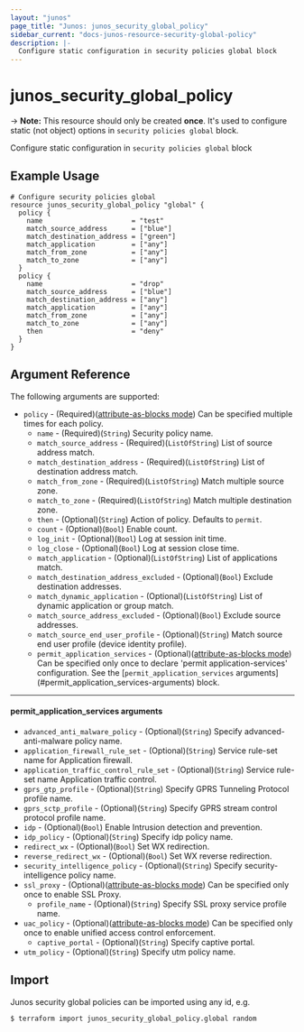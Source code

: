 ```yaml
---
layout: "junos"
page_title: "Junos: junos_security_global_policy"
sidebar_current: "docs-junos-resource-security-global-policy"
description: |-
  Configure static configuration in security policies global block
---
```


# junos_security_global_policy

-> **Note:** This resource should only be created **once**. It's used to configure static (not object) options in `security policies global` block.

Configure static configuration in `security policies global` block

## Example Usage

```hcl
# Configure security policies global
resource junos_security_global_policy "global" {
  policy {
    name                      = "test"
    match_source_address      = ["blue"]
    match_destination_address = ["green"]
    match_application         = ["any"]
    match_from_zone           = ["any"]
    match_to_zone             = ["any"]
  }
  policy {
    name                      = "drop"
    match_source_address      = ["blue"]
    match_destination_address = ["any"]
    match_application         = ["any"]
    match_from_zone           = ["any"]
    match_to_zone             = ["any"]
    then                      = "deny"
  }
}
```

## Argument Reference

The following arguments are supported:

* `policy` - (Required)([attribute-as-blocks mode](https://www.terraform.io/docs/configuration/attr-as-blocks.html)) Can be specified multiple times for each policy.
  * `name` - (Required)(`String`) Security policy name.
  * `match_source_address` - (Required)(`ListOfString`) List of source address match.
  * `match_destination_address` - (Required)(`ListOfString`) List of destination address match.
  * `match_from_zone` - (Required)(`ListOfString`) Match multiple source zone.
  * `match_to_zone` - (Required)(`ListOfString`) Match multiple destination zone.
  * `then` - (Optional)(`String`) Action of policy. Defaults to `permit`.
  * `count` - (Optional)(`Bool`) Enable count.
  * `log_init` - (Optional)(`Bool`) Log at session init time.
  * `log_close` - (Optional)(`Bool`) Log at session close time.
  * `match_application` - (Optional)(`ListOfString`) List of applications match.
  * `match_destination_address_excluded` - (Optional)(`Bool`) Exclude destination addresses.
  * `match_dynamic_application` - (Optional)(`ListOfString`) List of dynamic application or group match.
  * `match_source_address_excluded` - (Optional)(`Bool`) Exclude source addresses.
  * `match_source_end_user_profile` - (Optional)(`String`) Match source end user profile (device identity profile).
  * `permit_application_services` - (Optional)([attribute-as-blocks mode](https://www.terraform.io/docs/configuration/attr-as-blocks.html)) Can be specified only once to declare 'permit application-services' configuration. See the [`permit_application_services` arguments] (#permit_application_services-arguments) block.

---
#### permit_application_services arguments
* `advanced_anti_malware_policy` - (Optional)(`String`) Specify advanced-anti-malware policy name.
* `application_firewall_rule_set` - (Optional)(`String`) Service rule-set name for Application firewall.
* `application_traffic_control_rule_set` - (Optional)(`String`) Service rule-set name Application traffic control.
* `gprs_gtp_profile` - (Optional)(`String`) Specify GPRS Tunneling Protocol profile name.
* `gprs_sctp_profile` - (Optional)(`String`) Specify GPRS stream control protocol profile name.
* `idp` - (Optional)(`Bool`) Enable Intrusion detection and prevention.
* `idp_policy` - (Optional)(`String`) Specify idp policy name.
* `redirect_wx` - (Optional)(`Bool`) Set WX redirection.
* `reverse_redirect_wx` - (Optional)(`Bool`) Set WX reverse redirection.
* `security_intelligence_policy` - (Optional)(`String`) Specify security-intelligence policy name.
* `ssl_proxy` - (Optional)([attribute-as-blocks mode](https://www.terraform.io/docs/configuration/attr-as-blocks.html)) Can be specified only once to enable SSL Proxy.
  * `profile_name` - (Optional)(`String`) Specify SSL proxy service profile name.
* `uac_policy` - (Optional)([attribute-as-blocks mode](https://www.terraform.io/docs/configuration/attr-as-blocks.html)) Can be specified only once to enable unified access control enforcement.
  * `captive_portal` - (Optional)(`String`) Specify captive portal.
* `utm_policy` - (Optional)(`String`) Specify utm policy name.

## Import

Junos security global policies can be imported using any id, e.g.

```
$ terraform import junos_security_global_policy.global random
```
